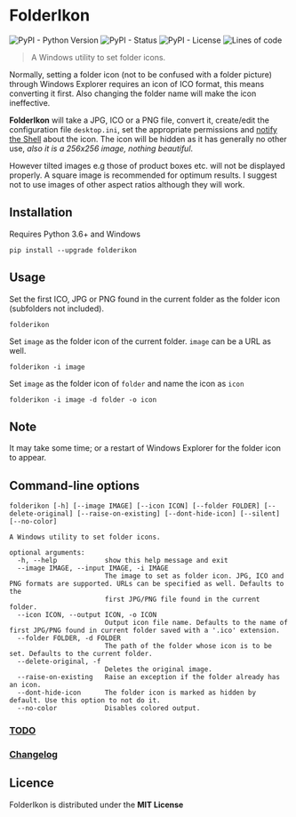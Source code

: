 # FolderIkon

![PyPI - Python Version](https://img.shields.io/pypi/pyversions/folderikon?color=g)
![PyPI - Status](https://img.shields.io/pypi/status/folderikon)
![PyPI - License](https://img.shields.io/pypi/l/folderikon)
![Lines of code](https://img.shields.io/tokei/lines/github/demberto/folderikon?label=loc)

> A Windows utility to set folder icons.

Normally, setting a folder icon (not to be confused with a folder picture) through Windows Explorer requires an icon of ICO format, this means converting it first. Also changing the folder name will make the icon ineffective.

**FolderIkon** will take a JPG, ICO or a PNG file, convert it, create/edit the configuration file `desktop.ini`, set the appropriate permissions and [notify the Shell](https://docs.microsoft.com/windows/win32/api/shlobj_core/nf-shlobj_core-shchangenotify) about the icon. The icon will be hidden as it has generally no other use, *also it is a 256x256 image, nothing beautiful*.

However tilted images e.g those of product boxes etc. will not be displayed properly. A square image is recommended for optimum results. I suggest not to use images of other aspect ratios although they will work.

## Installation

Requires Python 3.6+ and Windows

```
pip install --upgrade folderikon
```

## Usage

Set the first ICO, JPG or PNG found in the current folder as the folder icon (subfolders not included).
```
folderikon
```

Set `image` as the folder icon of the current folder. `image` can be a URL as well.
```
folderikon -i image
```

Set `image` as the folder icon of `folder` and name the icon as `icon`
```
folderikon -i image -d folder -o icon
```

## Note
It may take some time; or a restart of Windows Explorer for the folder icon to appear.

## Command-line options
```
folderikon [-h] [--image IMAGE] [--icon ICON] [--folder FOLDER] [--delete-original] [--raise-on-existing] [--dont-hide-icon] [--silent] [--no-color]

A Windows utility to set folder icons.

optional arguments:
  -h, --help            show this help message and exit
  --image IMAGE, --input IMAGE, -i IMAGE
                        The image to set as folder icon. JPG, ICO and PNG formats are supported. URLs can be specified as well. Defaults to the       
                        first JPG/PNG file found in the current folder.
  --icon ICON, --output ICON, -o ICON
                        Output icon file name. Defaults to the name of first JPG/PNG found in current folder saved with a '.ico' extension.
  --folder FOLDER, -d FOLDER
                        The path of the folder whose icon is to be set. Defaults to the current folder.
  --delete-original, -f
                        Deletes the original image.
  --raise-on-existing   Raise an exception if the folder already has an icon.
  --dont-hide-icon      The folder icon is marked as hidden by default. Use this option to not do it.
  --no-color            Disables colored output.
```

### [TODO](TODO.md)

### [Changelog](CHANGELOG.md)

## Licence
FolderIkon is distributed under the **MIT License**